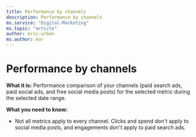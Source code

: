 ```yaml
---
title: Performance by channels
description: Performance by channels
ms.service: "Digital-Marketing"
ms.topic: "article"
author: eric-urban
ms.author: eur
---
```


# Performance by channels

**What it is:** Performance comparison of your channels (paid search ads, paid social ads, and free social media posts) for the selected metric during the selected date range.

**What you need to know:**
- Not all metrics apply to every channel. Clicks and spend don't apply to social media posts, and engagements don't apply to paid search ads.


